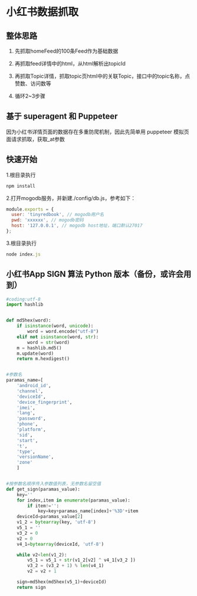 # 小红书数据抓取

## 整体思路

1. 先抓取homeFeed的100条Feed作为基础数据

2. 再抓取feed详情中的html，从html解析出topicId

3. 再抓取Topic详情，抓取topic页html中的关联Topic，接口中的topic名称，点赞数、访问数等

4. 循环2~3步骤

## 基于 superagent 和 Puppeteer

因为小红书详情页面的数据存在多重防爬机制，因此先简单用 puppeteer 模拟页面请求抓取，获取_at参数

## 快速开始

1.根目录执行

```javascript
npm install
```

2.打开mogodb服务，并新建./config/db.js，参考如下：

```javascript
module.exports = {
  user: 'tinyredbook', // mogodb用户名
  pwd: 'xxxxxx', // mogodb密码
  host: '127.0.0.1', // mogodb host地址，端口默认27017
};
```

3.根目录执行

```javascript
node index.js
```


## 小红书App SIGN 算法 Python 版本（备份，或许会用到）

```python
#coding:utf-8
import hashlib


def md5hex(word):
    if isinstance(word, unicode):
        word = word.encode("utf-8")
    elif not isinstance(word, str):
        word = str(word)
    m = hashlib.md5()
    m.update(word)
    return m.hexdigest()


#参数名
paramas_name=[
    'android_id',
    'channel',
    'deviceId',
    'device_fingerprint',
    'imei',
    'lang',
    'password',
    'phone',
    'platform',
    'sid',
    'start',
    't',
    'type',
    'versionName',
    'zone'
    ]


#按参数名顺序传入参数值列表，无参数名留空值
def get_sign(paramas_value):
    key=''
    for index,item in enumerate(paramas_value):
        if item!='':
            key=key+paramas_name[index]+'%3D'+item
    deviceId=paramas_value[2]
    v1_2 = bytearray(key, 'utf-8')
    v5_1 = ''
    v3_2 = 0
    v2 = 0
    v4_1=bytearray(deviceId, 'utf-8')

    while v2<len(v1_2):
        v5_1 = v5_1 + str(v1_2[v2] ^ v4_1[v3_2 ])
        v3_2 = (v3_2 + 1) % len(v4_1)
        v2 = v2 + 1

    sign=md5hex(md5hex(v5_1)+deviceId)
    return sign

```
